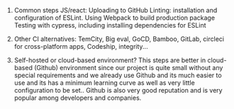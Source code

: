 1. Common steps JS/react:
   Uploading to GitHub
   Linting: installation and configuration of ESLint.
   Using Webpack to build production package
   Testing with cypress, including installing dependencies for ESLint

2. Other CI alternatives:
TemCity, Big eval, GoCD, Bamboo, GitLab, circleci for cross-platform apps, Codeship, integrity...

3. Self-hosted or cloud-based environment?
This steps are better in cloud-based (Github) environment since our project is quite small without any special requirements and we already use Github and its much easier to use and its has a minimum learning curve as well as very little configuration to be set..
Github is also very good reputation and is very popular among developers and companies.
